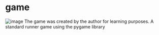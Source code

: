 # game
![image](https://user-images.githubusercontent.com/89972439/176682920-f00f154e-d803-453f-b879-04476aca7ac8.png)
The game was created by the author for learning purposes. A standard runner game using the pygame library
